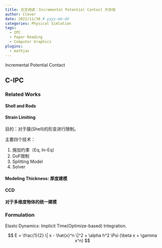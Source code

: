 ```yaml
---
title: 论文阅读：Incremental Potential Contact 大杂烩
author: Clover
date: 2022/11/30 # yyyy-mm-dd
categories: Physical Simlation
tags:
  - IPC
  - Paper Reading
  - Computer Graphics
plugins:
  - mathjax
---
```


Incremental Potential Contact

<!-- more -->

## C-IPC

### Related Works

#### Shell and Rods

#### Strain Limiting

目的：对于膜(Shell)的形变进行限制。

主要四个技术：

1. 施加约束（Eq, In-Eq）
2. DoF限制
3. Splitting Model
4. Solver

#### Modeling Thickness: 厚度建模

#### CCD

#### 对于多维度物体的统一建模

### Formulation

Elasto Dynamics: Implicit Time(Optimize-based) Integration.

$$
E = \frac{1}{2} \| x - \hat{x}^n \|^2 + \alpha h^2 \Psi (\beta x + \gamma x^n)
$$

